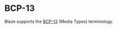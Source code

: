 # BCP-13 <Badge type="warning" text="Since 0.32"/>

Blaze supports the [BCP-13](http://tools.ietf.org/html/bcp13) (Media Types) terminology.
